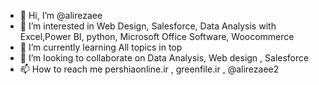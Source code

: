 - 👋 Hi, I’m @alirezaee
- 👀 I’m interested in Web Design, Salesforce, Data Analysis with Excel,Power BI, python, Microsoft Office Software, Woocommerce
- 🌱 I’m currently learning All topics in top
- 💞️ I’m looking to collaborate on Data Analysis, Web design , Salesforce
- 📫 How to reach me pershiaonline.ir , greenfile.ir , @alirezaee2

<!---
alirezaee/alirezaee is a ✨ special ✨ repository because its `README.md` (this file) appears on your GitHub profile.
You can click the Preview link to take a look at your changes.
--->
